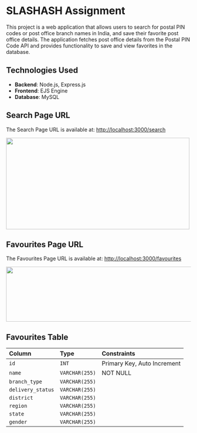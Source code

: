 
# SLASHASH Assignment
This project is a web application that allows users to search for postal PIN codes or post office branch names in India, and save their favorite post office details. The application fetches post office details from the Postal PIN Code API and provides functionality to save and view favorites in the database.

## Technologies Used

- **Backend**: Node.js, Express.js
- **Frontend**: EJS Engine
- **Database**: MySQL

## Search Page URL
The  Search Page URL  is available at:  [http://localhost:3000/search](http://localhost:3000/search)

<div> 
  <img src="https://github.com/user-attachments/assets/60517732-5c5e-4f0c-a742-8026e6e41482" width="500" height="250px">
</div>


##  Favourites Page URL
The   Favourites Page URL  is available at:  [http://localhost:3000/favourites](http://localhost:3000/favourites)


<div> 
  <img src="https://github.com/user-attachments/assets/219148a0-483d-4777-90ca-31840ed9e0e1" width="550" height="150px">
</div>

## Favourites Table

| Column           | Type             | Constraints                 |
| :----------------|:-----------------|:----------------------------|
| `id`             | `INT`            | Primary Key, Auto Increment | 
| `name`           | `VARCHAR(255)`   | NOT NULL                    |
| `branch_type`    |  `VARCHAR(255)`  |                             |
| `delivery_status`|  `VARCHAR(255)`  |                             |
| `district`       |  `VARCHAR(255)`  |                             |
| `region`         |  `VARCHAR(255)`  |                             |
| `state `         |  `VARCHAR(255)`  |                             |
| `gender`         | `VARCHAR(255)`   |                             |


